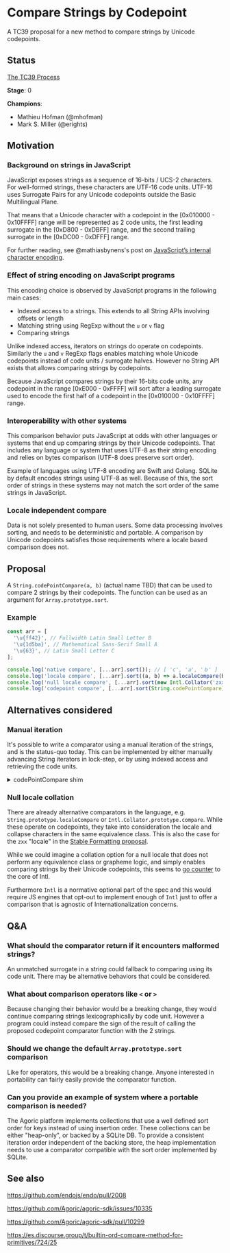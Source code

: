 # Compare Strings by Codepoint

A TC39 proposal for a new method to compare strings by Unicode codepoints.

## Status

[The TC39 Process](https://tc39.es/process-document/)

**Stage**: 0

**Champions**:
- Mathieu Hofman (@mhofman)
- Mark S. Miller (@erights)

## Motivation

### Background on strings in JavaScript

JavaScript exposes strings as a sequence of 16-bits / UCS-2 characters. For well-formed strings, these characters are UTF-16 code units. UTF-16 uses Surrogate Pairs for any Unicode codepoints outside the Basic Multilingual Plane.

That means that a Unicode character with a codepoint in the [0x010000 - 0x10FFFF] range will be represented as 2 code units, the first leading surrogate in the [0xD800 - 0xDBFF] range, and the second trailing surrogate in the [0xDC00 - 0xDFFF] range.

For further reading, see @mathiasbynens's post on [JavaScript’s internal character encoding](https://mathiasbynens.be/notes/javascript-encoding).

### Effect of string encoding on JavaScript programs

This encoding choice is observed by JavaScript programs in the following main cases:
- Indexed access to a strings. This extends to all String APIs involving offsets or length
- Matching string using RegExp without the `u` or `v` flag
- Comparing strings

Unlike indexed access, iterators on strings do operate on codepoints. Similarly the `u` and `v` RegExp flags enables matching whole Unicode codepoints instead of code units / surrogate halves. However no String API exists that allows comparing strings by codepoints.

Because JavaScript compares strings by their 16-bits code units, any codepoint in the range [0xE000 - 0xFFFF] will sort after a leading surrogate used to encode the first half of a codepoint in the [0x010000 - 0x10FFFF] range.

### Interoperability with other systems

This comparison behavior puts JavaScript at odds with other languages or systems that end up comparing strings by their Unicode codepoints. That includes any language or system that uses UTF-8 as their string encoding and relies on bytes comparison (UTF-8 does preserve sort order).

Example of languages using UTF-8 encoding are Swift and Golang. SQLite by default encodes strings using UTF-8 as well. Because of this, the sort order of strings in these systems may not match the sort order of the same strings in JavaScript.

### Locale independent compare

Data is not solely presented to human users. Some data processing involves sorting, and needs to be deterministic and portable. A comparison by Unicode codepoints satisfies those requirements where a locale based comparison does not.

## Proposal

A `String.codePointCompare(a, b)` (actual name TBD) that can be used to compare 2 strings by their codepoints. The function can be used as an argument for `Array.prototype.sort`.

### Example

```js
const arr = [
  '\u{ff42}', // Fullwidth Latin Small Letter B
  '\u{1d5ba}', // Mathematical Sans-Serif Small A
  '\u{63}', // Latin Small Letter C
];

console.log('native compare', [...arr].sort()); // [ 'c', '𝖺', 'ｂ' ]
console.log('locale compare', [...arr].sort((a, b) => a.localeCompare(b))); // [ '𝖺', 'ｂ', 'c' ]
console.log('null locale compare', [...arr].sort(new Intl.Collator('zxx').compare)); // [ '𝖺', 'ｂ', 'c' ]
console.log('codepoint compare', [...arr].sort(String.codePointCompare)); // [ 'c', 'ｂ', '𝖺' ]
```

## Alternatives considered

### Manual iteration

It's possible to write a comparator using a manual iteration of the strings, and is the status-quo today. This can be implemented by either manually advancing String iterators in lock-step, or by using indexed access and retrieving the code units.

<details>
  <summary>codePointCompare shim</summary>

```js
function codePointCompare(left, right) {
  const leftIter = left[Symbol.iterator]();
  const rightIter = right[Symbol.iterator]();
  for (;;) {
    const { value: leftChar } = leftIter.next();
    const { value: rightChar } = rightIter.next();
    if (leftChar === undefined && rightChar === undefined) {
      return 0;
    } else if (leftChar === undefined) {
      // left is a prefix of right.
      return -1;
    } else if (rightChar === undefined) {
      // right is a prefix of left.
      return 1;
    }
    const leftCodepoint = leftChar.codePointAt(0);
    const rightCodepoint = rightChar.codePointAt(0);
    if (leftCodepoint < rightCodepoint) return -1;
    if (leftCodepoint > rightCodepoint) return 1;
  }
};
```
</details>

### Null locale collation

There are already alternative comparators in the language, e.g. `String.prototype.localeCompare` or `Intl.Collator.prototype.compare`. While these operate on codepoints, they take into consideration the locale and collapse characters in the same equivalence class. This is also the case for the `zxx` "locale" in the [Stable Formatting proposal](https://github.com/tc39/proposal-stable-formatting).

While we could imagine a collation option for a null locale that does not perform any equivalence class or grapheme logic, and simply enables comparing strings by their Unicode codepoints, this seems to [go counter](https://github.com/tc39/proposal-stable-formatting/issues/13) to the core of Intl.

Furthermore `Intl` is a normative optional part of the spec and this would require JS engines that opt-out to implement enough of `Intl` just to offer a comparison that is agnostic of Internationalization concerns.

## Q&A

### What should the comparator return if it encounters malformed strings?

An unmatched surrogate in a string could fallback to comparing using its code unit. There may be alternative behaviors that could be considered.

### What about comparison operators like `<` or `>`

Because changing their behavior would be a breaking change, they would continue comparing strings lexicographically by code unit. However a program could instead compare the sign of the result of calling the proposed codepoint comparator function with the 2 strings.

### Should we change the default `Array.prototype.sort` comparison

Like for operators, this would be a breaking change. Anyone interested in portability can fairly easily provide the comparator function.

### Can you provide an example of system where a portable comparison is needed?

The Agoric platform implements collections that use a well defined sort order for keys instead of using insertion order. These collections can be either "heap-only", or backed by a SQLite DB. To provide a consistent iteration order independent of the backing store, the heap implementation needs to use a comparator compatible with the sort order implemented by SQLite.

## See also

https://github.com/endojs/endo/pull/2008

https://github.com/Agoric/agoric-sdk/issues/10335

https://github.com/Agoric/agoric-sdk/pull/10299

https://es.discourse.group/t/builtin-ord-compare-method-for-primitives/724/25

